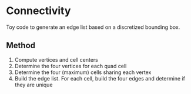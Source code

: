 # Connectivity

Toy code to generate an edge list based on a discretized bounding box. 

## Method

1. Compute vertices and cell centers
3. Determine the four vertices for each quad cell
4. Determine the four (maximum) cells sharing each vertex
5. Build the edge list. For each cell, build the four edges and determine if they are unique

